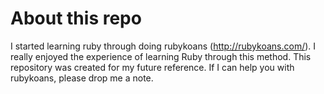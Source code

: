 # About this repo

I started learning ruby through doing rubykoans (http://rubykoans.com/). I really enjoyed the experience of learning Ruby through this method. This repository was created for my future reference. If I can help you with rubykoans, please drop me a note.
